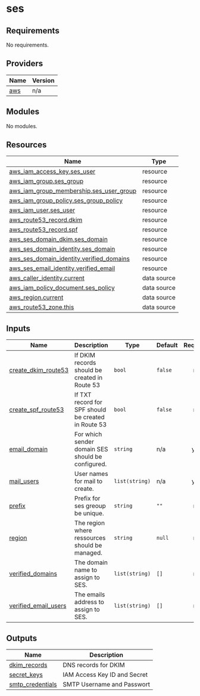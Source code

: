 # ses

<!-- BEGINNING OF PRE-COMMIT-TERRAFORM DOCS HOOK -->
## Requirements

No requirements.

## Providers

| Name | Version |
|------|---------|
| <a name="provider_aws"></a> [aws](#provider\_aws) | n/a |

## Modules

No modules.

## Resources

| Name | Type |
|------|------|
| [aws_iam_access_key.ses_user](https://registry.terraform.io/providers/hashicorp/aws/latest/docs/resources/iam_access_key) | resource |
| [aws_iam_group.ses_group](https://registry.terraform.io/providers/hashicorp/aws/latest/docs/resources/iam_group) | resource |
| [aws_iam_group_membership.ses_user_group](https://registry.terraform.io/providers/hashicorp/aws/latest/docs/resources/iam_group_membership) | resource |
| [aws_iam_group_policy.ses_group_policy](https://registry.terraform.io/providers/hashicorp/aws/latest/docs/resources/iam_group_policy) | resource |
| [aws_iam_user.ses_user](https://registry.terraform.io/providers/hashicorp/aws/latest/docs/resources/iam_user) | resource |
| [aws_route53_record.dkim](https://registry.terraform.io/providers/hashicorp/aws/latest/docs/resources/route53_record) | resource |
| [aws_route53_record.spf](https://registry.terraform.io/providers/hashicorp/aws/latest/docs/resources/route53_record) | resource |
| [aws_ses_domain_dkim.ses_domain](https://registry.terraform.io/providers/hashicorp/aws/latest/docs/resources/ses_domain_dkim) | resource |
| [aws_ses_domain_identity.ses_domain](https://registry.terraform.io/providers/hashicorp/aws/latest/docs/resources/ses_domain_identity) | resource |
| [aws_ses_domain_identity.verified_domains](https://registry.terraform.io/providers/hashicorp/aws/latest/docs/resources/ses_domain_identity) | resource |
| [aws_ses_email_identity.verified_email](https://registry.terraform.io/providers/hashicorp/aws/latest/docs/resources/ses_email_identity) | resource |
| [aws_caller_identity.current](https://registry.terraform.io/providers/hashicorp/aws/latest/docs/data-sources/caller_identity) | data source |
| [aws_iam_policy_document.ses_policy](https://registry.terraform.io/providers/hashicorp/aws/latest/docs/data-sources/iam_policy_document) | data source |
| [aws_region.current](https://registry.terraform.io/providers/hashicorp/aws/latest/docs/data-sources/region) | data source |
| [aws_route53_zone.this](https://registry.terraform.io/providers/hashicorp/aws/latest/docs/data-sources/route53_zone) | data source |

## Inputs

| Name | Description | Type | Default | Required |
|------|-------------|------|---------|:--------:|
| <a name="input_create_dkim_route53"></a> [create\_dkim\_route53](#input\_create\_dkim\_route53) | If DKIM records should be created in Route 53 | `bool` | `false` | no |
| <a name="input_create_spf_route53"></a> [create\_spf\_route53](#input\_create\_spf\_route53) | If TXT record for SPF should be created in Route 53 | `bool` | `false` | no |
| <a name="input_email_domain"></a> [email\_domain](#input\_email\_domain) | For which sender domain SES should be configured. | `string` | n/a | yes |
| <a name="input_mail_users"></a> [mail\_users](#input\_mail\_users) | User names for mail to create. | `list(string)` | n/a | yes |
| <a name="input_prefix"></a> [prefix](#input\_prefix) | Prefix for ses greoup be unique. | `string` | `""` | no |
| <a name="input_region"></a> [region](#input\_region) | The region where ressources should be managed. | `string` | `null` | no |
| <a name="input_verified_domains"></a> [verified\_domains](#input\_verified\_domains) | The domain name to assign to SES. | `list(string)` | `[]` | no |
| <a name="input_verified_email_users"></a> [verified\_email\_users](#input\_verified\_email\_users) | The emails address to assign to SES. | `list(string)` | `[]` | no |

## Outputs

| Name | Description |
|------|-------------|
| <a name="output_dkim_records"></a> [dkim\_records](#output\_dkim\_records) | DNS records for DKIM |
| <a name="output_secret_keys"></a> [secret\_keys](#output\_secret\_keys) | IAM Access Key ID and Secret |
| <a name="output_smtp_credentials"></a> [smtp\_credentials](#output\_smtp\_credentials) | SMTP Username and Passwort |
<!-- END OF PRE-COMMIT-TERRAFORM DOCS HOOK -->
